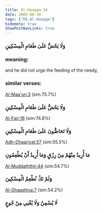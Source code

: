 ```yaml
---
title: Al-Haaqqa:34
date: 2005-08-30
tags: ["69.Al-Haaqqa"]
hidemeta: true 
ShowPostNavLinks: true 
---
```

### وَلَا يَحُضُّ عَلَىٰ طَعَامِ الْمِسْكِينِ
### meaning: 
and he did not urge the feeding of the needy,
### similar verses: 

[Al-Maa'un:3](/107/3) (sim:75.7%)

### وَلَا يَحُضُّ عَلَىٰ طَعَامِ الْمِسْكِينِ

[Al-Fajr:18](/89/18) (sim:74.8%)

### وَلَا تَحَاضُّونَ عَلَىٰ طَعَامِ الْمِسْكِينِ

[Adh-Dhaariyat:57](/51/57) (sim:55.5%)

### مَا أُرِيدُ مِنْهُمْ مِنْ رِزْقٍ وَمَا أُرِيدُ أَنْ يُطْعِمُونِ

[Al-Muddaththir:44](/74/44) (sim:54.7%)

### وَلَمْ نَكُ نُطْعِمُ الْمِسْكِينَ

[Al-Ghaashiya:7](/88/7) (sim:54.2%)

### لَا يُسْمِنُ وَلَا يُغْنِي مِنْ جُوعٍ
